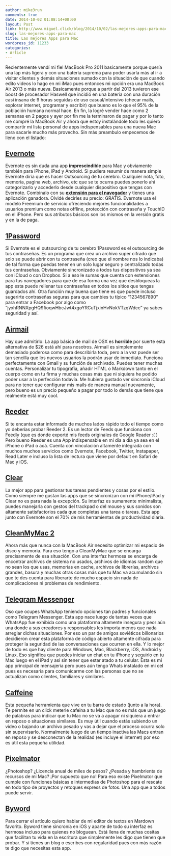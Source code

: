 ```yaml
---
author: mike3run
comments: true
date: 2014-10-02 01:08:14+00:00
layout: Post
link: http://www.miguel.click/blog/2014/10/02/las-mejores-apps-para-mac/
slug: las-mejores-apps-para-mac
title: Las mejores Apps para Mac
wordpress_id: 11233
categories:
- Article
---
```


Recientemente vendí mi fiel MacBook Pro 2011 basicamente porque quería una lap más ligera y con una batería suprema para poder usarla más al ir a visitar clientes y demás situaciones sumado con la situación de que cuando edito videos lo hago en mi iMac pues entonces mi opción era una MacBook Air 2013 o más nueva. Basicamente porque a partir del 2013 tuvieron ese boost de procesador Haswell que incidió en una batería con una duración casi insana de 9 horas seguidas de uso casual/intensivo (checar mails, explorar internet, programar y escribir) que bueno es lo que el 95% de la población humana normal hace.
En fin, la logré vender hace como 2 semanas en 2 pagos y ayer por fin me la terminaron de pagar y por lo tanto me compré la MacBook Air y ahora que estoy instalándole todo les quiero compartir mi lista personal de apps indispensables para una nueva Mac para sacarle mucho más provecho.
Sin más preambulo empecemos de lleno con el listado:


## [Evernote](https://itunes.apple.com/mx/app/evernote/id406056744?mt=12)


Evernote es sin duda una app **imprescindible** para Mac y obviamente también para iPhone, iPad y Android. Si pudiera resumir de manera simple Evernote diría que es hacer Outsourcing de tu cerebro. Cualquier nota, foto, memoria, pagina web, archivo, etc que se te ocurra puedes ponerlo ahí categorizarlo y accederlo desde cualquier dispositivo que tengas con Evernote.
Combinalo con su [**extensión para el navegador**](http://evernote.com/intl/es-latam/webclipper/) y tienes una aplicación ganadora. Olvidé decirles su precio: GRATIS. Evernote usa el modelo Freemium de servicio ofreciendo mejores funcionalidades a usuarios premium como notas offline, protección con contraseña y TouchID en el iPhone. Pero sus atributos básicos son los mismos en la versión gratis y en la de paga.


## [1Password](https://itunes.apple.com/mx/app/1password/id443987910?mt=12)


Si Evernote es el outsourcing de tu cerebro 1Password es el outsourcing de tus contraseñas. Es un programa que crea un archivo super cifrado que solo se puede abrir con tu contraseña (creo que el nombre nos lo indicaba) de tal forma que puedas tener en un solo lugar seguro y centralizado todas tus contraseñas. Obviamente sincronizado a todos tus dispositivos ya sea con iCloud o con Dropbox. Si a eso le sumas que cuenta con extensiones para tus navegadores para que de esa forma una vez que desbloqueas la app esta puede rellenar tus contraseñas en todos los sitios que tengas guardados ahí.
Otra función muy buena que tiene es que puede incluso sugerirte contraseñas seguras para que cambies tu típico “1234567890” para entrar a Facebook por algo como “jyxhRNNXpgHQ9fioqwHbcJwt4xgoYRCuTjxinHvNokVTzqWdcc” ya sabes seguridad y así.


## [Airmail](https://itunes.apple.com/mx/app/airmail/id573171375?mt=12)


Hay que admitirlo: La app básica de mail de OSX es **horrible** por suerte esta alternativa de $26 está ahí para nosotros. Airmail es simplemente demasiado poderosa como para describirla toda, pero a la vez puede ser tan sencilla que los nuevos usuarios la podrán usar de inmediato. Funciona perfectamente con Gmail y su función de archivado. Puedes tener muchas cuentas. Personalizar tu tipografía, añadir HTML o Markdown tanto en el cuerpo como en tu firma y muchas cosas más que ni siquiera he podido poder usar a la perfección todavía.
Me hubiera gustado ver sincronía iCloud para no tener que configurar mis mails de manera manual nuevamente, pero bueno es un precio pequeño a pagar por todo lo demás que tiene que realmente está muy cool.


## [Reeder](https://itunes.apple.com/mx/app/reeder-2/id880001334?mt=12)


Si te encanta estar informado de muchos lados rápido todo el tiempo como yo deberías probar Reeder 2. Es un lector de Feeds que funciona con Feedly (que es donde exporté mis feeds originales de Google Reader :( ) Pero bueno Reeder es una App indispensable en mi día a día ya sea en el iPhone o iPad o acá. Cuenta con vinculación altamente integrada con muchos muchos servicios como Evernote, Facebook, Twitter, Instapaper, Read Later e incluso la lista de lectura que viene por default en Safari de Mac y iOS.


## [Clear](https://itunes.apple.com/mx/app/clear-tasks-reminders-to-do/id504544917?mt=12)


La mejor app para gestionar tus tareas pendientes y cosas por el estilo. Como siempre me gustan las apps que se sincronizan con mi iPhone/iPad y Clear no es para nada la excepción. Su interfaz es sumamente minimalista, puedes manejarla con gestos del trackpad o del mouse y sus sonidos son altamente satisfactorios cada que completas una tarea o tareas. Esta app junto con Evernote son el 70% de mis herramientas de productividad diaria.


## [CleanMyMac 2](http://macpaw.com/cleanmymac)


Ahora más que nunca con la MacBook Air necesito optimizar mi espacio de disco y memoria. Para eso tengo a CleanMyMac que se encarga precisamente de esa situación. Con una interfaz hermosa se encarga de encontrar archivos de sistema no usados, archivos de idiomas random que no sean los que usas, memorías en cache, archivos de librerías, archivos grandes, basura y muchas otras cosas más que tu Mac va acumulando sin que te des cuenta para liberarte de mucho espacio sin nada de complicaciones ni problemas de rendimiento.


## [Telegram Messenger](https://itunes.apple.com/mx/app/telegram/id747648890?mt=12)


Oso que ocupes WhatsApp teniendo opciones tan padres y funcionales como Telegram Messenger. Esta app nace luego de tantas veces que WhatsApp fue exhibida como una plataforma altamente insegura y peor aún una donde a sus creadores y responsables les importa menos que nada arreglar dichas situaciones. Por eso un par de amigos soviéticos billonarios decidieron crear esta plataforma de código abierto altamente cifrada para proteger la seguridad de las conversaciones que ocurren en ella.
Y lo mejor de todo es que hay cliente para Windows, Mac, Blackberry, iOS, Android y Linux. Eso significa que puedes iniciar un chat en tu iPhone y seguirlo en tu Mac luego en el iPad y así sin tener que estar atado a tu celular.
Esta es mi app principal de mensajería pero pues aún tengo Whats instalado en mi cel pues es necesaria para comunicarme con las personas que no se actualizan como clientes, familiares y similares.


## [Caffeine](https://itunes.apple.com/mx/app/caffeine/id411246225?mt=12)


Esta pequeña herramienta que vive en tu barra de estado (junto a la hora). Te permite en un click meterle cafeina a tu Mac que no es más que un juego de palabras para indicar que tu Mac no se va a apagar ni siquiera a entrar en reposo o situaciones similares. Es muy útil cuando estás subiendo un video o bajando un archivo pesado y vas a dejar que el proceso ocurra solo sin supervisarlo. Normalmente luego de un tiempo inactiva las Macs entran en reposo y se desconectan de la realidad (es incluye el internet) por eso es útil esta pequeña utilidad.


## [Pixelmator](https://itunes.apple.com/mx/app/pixelmator/id407963104?mt=12)


¿Photoshop? ¿Licencia anual de miles de pesos? ¿Pesada y hambrienta de recursos de mi Mac? ¡Por supuesto que no! Para eso existe Pixelmator que cumple con funciones básicas e intermedias de Photoshop para el rescate en todo tipo de proyectos y retoques express de fotos. Una app que a todos puede servir.


## [Byword](https://itunes.apple.com/mx/app/byword/id420212497?mt=12)


Para cerrar el artículo quiero hablar de mi editor de textos en Mardown favorito. Byword tiene sincronía en iOS y aparte de todo su interfaz es hermosa incluso para quienes no bloguean. Está llena de muchas cositas que facilitan tu vida en la escritura que simplemente les digo que tienen que probar. Y si tienes un blog o escribes con regularidad pues con más razón te digo que necesitas esta app.
